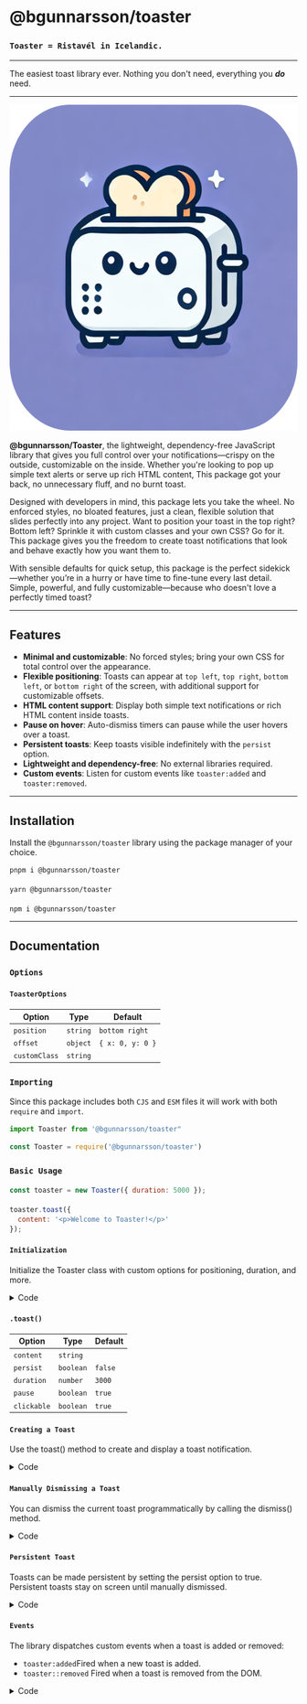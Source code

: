 # @bgunnarsson/toaster

### `Toaster = Ristavél in Icelandic.`

---

The easiest toast library ever. Nothing you don't need, everything you **_do_** need.

---

<p align="center">
  <img src="toaster-logo.png" alt="Toaster Logo" width="570" height="570">
</p>


**@bgunnarsson/Toaster**, the lightweight, dependency-free JavaScript library that gives you full control over your notifications—crispy on the outside, customizable on the inside. Whether you're looking to pop up simple text alerts or serve up rich HTML content, This package got your back, no unnecessary fluff, and no burnt toast.

Designed with developers in mind, this package lets you take the wheel. No enforced styles, no bloated features, just a clean, flexible solution that slides perfectly into any project. Want to position your toast in the top right? Bottom left? Sprinkle it with custom classes and your own CSS? Go for it. This package gives you the freedom to create toast notifications that look and behave exactly how you want them to.

With sensible defaults for quick setup, this package is the perfect sidekick—whether you’re in a hurry or have time to fine-tune every last detail. Simple, powerful, and fully customizable—because who doesn't love a perfectly timed toast?

---

## Features


- **Minimal and customizable**: No forced styles; bring your own CSS for total control over the appearance.
- **Flexible positioning**: Toasts can appear at `top left`, `top right`, `bottom left`, or `bottom right` of the screen, with additional support for customizable offsets.
- **HTML content support**: Display both simple text notifications or rich HTML content inside toasts.
- **Pause on hover**: Auto-dismiss timers can pause while the user hovers over a toast.
- **Persistent toasts**: Keep toasts visible indefinitely with the `persist` option.
- **Lightweight and dependency-free**: No external libraries required.
- **Custom events**: Listen for custom events like `toaster:added` and `toaster:removed`.

---

## Installation

Install the `@bgunnarsson/toaster` library using the package manager of your choice.

```bash
pnpm i @bgunnarsson/toaster

yarn @bgunnarsson/toaster

npm i @bgunnarsson/toaster
```

---

## Documentation

### `Options`

#### `ToasterOptions`

| **Option**      | **Type**  | **Default**      |
|-----------------|-----------|------------------|
| `position`      | `string`  | `bottom right`   |
| `offset`        | `object`  | `{ x: 0, y: 0 }` |
| `customClass`   | `string`  |                  |

### `Importing`
Since this package includes both `CJS` and `ESM` files it will work with both `require` and `import`.

```javascript
import Toaster from '@bgunnarsson/toaster"
```
```javascript
const Toaster = require('@bgunnarsson/toaster')
```

### `Basic Usage`

```javascript
const toaster = new Toaster({ duration: 5000 });

toaster.toast({
  content: '<p>Welcome to Toaster!</p>'
});
```

#### `Initialization`
Initialize the Toaster class with custom options for positioning, duration, and more.

<details>
<summary>Code</summary>

```javascript
const toaster = new Toaster({
  position: 'bottom right',  // Position the toasts at the bottom-right corner.
  offset: { x: 20, y: 20 },  // Offset the toast from the bottom-right by 20px.
  customClass: 'my-toaster', // Add a custom class to the toasts.
});
```

</details>


#### `.toast()`
| **Option**      | **Type**  | **Default**      |
|-----------------|-----------|------------------|
| `content`       | `string`  |                  |
| `persist`       | `boolean` | `false`          |
| `duration`      | `number`  | `3000`           |
| `pause`         | `boolean` | `true`           |
| `clickable`     | `boolean` | `true`           |


#### `Creating a Toast`
Use the toast() method to create and display a toast notification.

<details>
<summary>Code</summary>

```javascript
toaster.toast({
  content: '<p>Hello, this is a toast!</p>',  // Display HTML content.
  duration: 3000,  // Auto-dismiss the toast after 3 seconds.
  clickable: true, // Make the toast clickable to dismiss.
});
```

</details>

#### `Manually Dismissing a Toast`
You can dismiss the current toast programmatically by calling the dismiss() method.


<details>
<summary>Code</summary>

```javascript
toaster.dismiss()
```

</details>

#### `Persistent Toast`
Toasts can be made persistent by setting the persist option to true. Persistent toasts stay on screen until manually dismissed.


<details>
<summary>Code</summary>

```javascript
toaster.toast({
  content: 'Persistent toast message!',
  persist: true, // Toast will stay until dismissed manually.
});
```

</details>


#### `Events`
The library dispatches custom events when a toast is added or removed:

* `toaster:added`Fired when a new toast is added.
* `toaster::removed` Fired when a toast is removed from the DOM.

<details>
<summary>Code</summary>

```javascript
document.addEventListener('toaster:added', (event) => {
  console.log('Toast added:', event.detail);
});

document.addEventListener('toaster:removed', (event) => {
  console.log('Toast removed:', event.detail);
});
```

</details>
